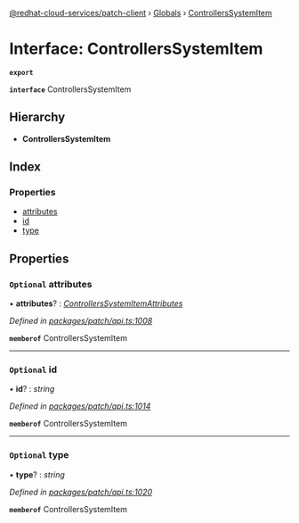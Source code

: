 [@redhat-cloud-services/patch-client](../README.md) › [Globals](../globals.md) › [ControllersSystemItem](controllerssystemitem.md)

# Interface: ControllersSystemItem

**`export`** 

**`interface`** ControllersSystemItem

## Hierarchy

* **ControllersSystemItem**

## Index

### Properties

* [attributes](controllerssystemitem.md#optional-attributes)
* [id](controllerssystemitem.md#optional-id)
* [type](controllerssystemitem.md#optional-type)

## Properties

### `Optional` attributes

• **attributes**? : *[ControllersSystemItemAttributes](controllerssystemitemattributes.md)*

*Defined in [packages/patch/api.ts:1008](https://github.com/RedHatInsights/javascript-clients/blob/6a9cdc7/packages/patch/api.ts#L1008)*

**`memberof`** ControllersSystemItem

___

### `Optional` id

• **id**? : *string*

*Defined in [packages/patch/api.ts:1014](https://github.com/RedHatInsights/javascript-clients/blob/6a9cdc7/packages/patch/api.ts#L1014)*

**`memberof`** ControllersSystemItem

___

### `Optional` type

• **type**? : *string*

*Defined in [packages/patch/api.ts:1020](https://github.com/RedHatInsights/javascript-clients/blob/6a9cdc7/packages/patch/api.ts#L1020)*

**`memberof`** ControllersSystemItem
